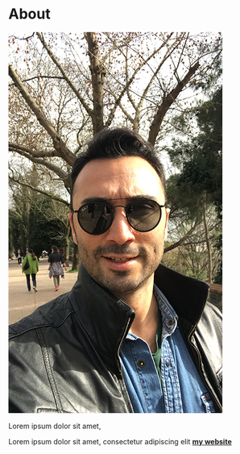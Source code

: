 # About

![](../images/perezoso.jpg)

Lorem ipsum dolor sit amet, 

Lorem ipsum dolor sit amet, consectetur adipiscing elit **[my website](https://community.emergentfutures.io/courses/5566525/content)**

